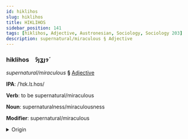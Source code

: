 ```yaml
---
id: hiklihos
slug: hiklihos
title: HIKLIHOS
sidebar_position: 141
tags: [hiklihos, Adjective, Austronesian, Sociology, Sociology 203]
description: supernatural/miraculous § Adjective
---
```


### hiklihos&emsp;<span kind="abugida">ɂ̑ȷʓȷɂ́</span>

*supernatural/miraculous* **§** [Adjective](../../tags/Adjective)

**IPA**: /ˈhɪk.lɪ.hɑs/

**Verb**: to be supernatural/miraculous

**Noun**: supernaturalness/miraculousness

**Modifier**: supernatural/miraculous

<details>
    <summary>Origin</summary>
    Tagalog ᜑᜒᜄ᜔ᜎᜒᜃᜐ᜔ higlikás [hɪɡ.lɪˈxas]<br/>
    <em>Austronesian Language Family</em>
</details>